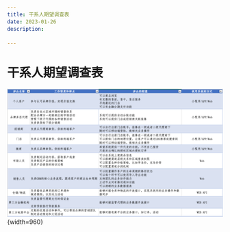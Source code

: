 ```yaml
---
title: 干系人期望调查表
date: 2023-01-26
description:

---
```


# 干系人期望调查表

![](images/requirement.png){width=960}
